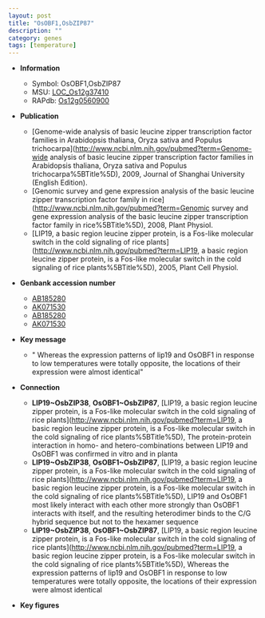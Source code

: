 ```yaml
---
layout: post
title: "OsOBF1,OsbZIP87"
description: ""
category: genes
tags: [temperature]
---
```


* **Information**  
    + Symbol: OsOBF1,OsbZIP87  
    + MSU: [LOC_Os12g37410](http://rice.plantbiology.msu.edu/cgi-bin/ORF_infopage.cgi?orf=LOC_Os12g37410)  
    + RAPdb: [Os12g0560900](http://rapdb.dna.affrc.go.jp/viewer/gbrowse_details/irgsp1?name=Os12g0560900)  

* **Publication**  
    + [Genome-wide analysis of basic leucine zipper transcription factor families in Arabidopsis thaliana, Oryza sativa and Populus trichocarpa](http://www.ncbi.nlm.nih.gov/pubmed?term=Genome-wide analysis of basic leucine zipper transcription factor families in Arabidopsis thaliana, Oryza sativa and Populus trichocarpa%5BTitle%5D), 2009, Journal of Shanghai University (English Edition).
    + [Genomic survey and gene expression analysis of the basic leucine zipper transcription factor family in rice](http://www.ncbi.nlm.nih.gov/pubmed?term=Genomic survey and gene expression analysis of the basic leucine zipper transcription factor family in rice%5BTitle%5D), 2008, Plant Physiol.
    + [LIP19, a basic region leucine zipper protein, is a Fos-like molecular switch in the cold signaling of rice plants](http://www.ncbi.nlm.nih.gov/pubmed?term=LIP19, a basic region leucine zipper protein, is a Fos-like molecular switch in the cold signaling of rice plants%5BTitle%5D), 2005, Plant Cell Physiol.

* **Genbank accession number**  
    + [AB185280](http://www.ncbi.nlm.nih.gov/nuccore/AB185280)
    + [AK071530](http://www.ncbi.nlm.nih.gov/nuccore/AK071530)
    + [AB185280](http://www.ncbi.nlm.nih.gov/nuccore/AB185280)
    + [AK071530](http://www.ncbi.nlm.nih.gov/nuccore/AK071530)

* **Key message**  
    + " Whereas the expression patterns of lip19 and OsOBF1 in response to low temperatures were totally opposite, the locations of their expression were almost identical"

* **Connection**  
    + __LIP19~OsbZIP38__, __OsOBF1~OsbZIP87__, [LIP19, a basic region leucine zipper protein, is a Fos-like molecular switch in the cold signaling of rice plants](http://www.ncbi.nlm.nih.gov/pubmed?term=LIP19, a basic region leucine zipper protein, is a Fos-like molecular switch in the cold signaling of rice plants%5BTitle%5D),  The protein-protein interaction in homo- and hetero-combinations between LIP19 and OsOBF1 was confirmed in vitro and in planta
    + __LIP19~OsbZIP38__, __OsOBF1~OsbZIP87__, [LIP19, a basic region leucine zipper protein, is a Fos-like molecular switch in the cold signaling of rice plants](http://www.ncbi.nlm.nih.gov/pubmed?term=LIP19, a basic region leucine zipper protein, is a Fos-like molecular switch in the cold signaling of rice plants%5BTitle%5D),  LIP19 and OsOBF1 most likely interact with each other more strongly than OsOBF1 interacts with itself, and the resulting heterodimer binds to the C/G hybrid sequence but not to the hexamer sequence
    + __LIP19~OsbZIP38__, __OsOBF1~OsbZIP87__, [LIP19, a basic region leucine zipper protein, is a Fos-like molecular switch in the cold signaling of rice plants](http://www.ncbi.nlm.nih.gov/pubmed?term=LIP19, a basic region leucine zipper protein, is a Fos-like molecular switch in the cold signaling of rice plants%5BTitle%5D),  Whereas the expression patterns of lip19 and OsOBF1 in response to low temperatures were totally opposite, the locations of their expression were almost identical

* **Key figures**  


